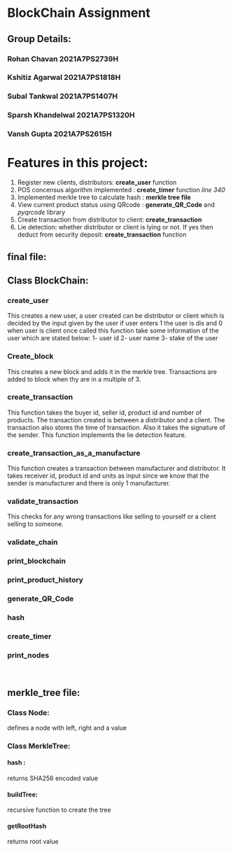 # BlockChain Assignment
## Group Details:
### Rohan Chavan         2021A7PS2739H
### Kshitiz Agarwal      2021A7PS1818H 
### Subal Tankwal        2021A7PS1407H 
### Sparsh Khandelwal    2021A7PS1320H 
### Vansh Gupta          2021A7PS2615H 

# Features in this project: 
1.  Register new clients, distributors: **create_user** function
2.  POS concensus algorithm implemented : **create_timer** function *line 340*
3. Implemented merkle tree to calculate hash : **merkle tree file**
4. View current product status using QRcode : **generate_QR_Code** and *pyqrcode* library
5. Create transaction from distributor to client: **create_transaction**
6. Lie detection: whether distributor or client is lying or not. If yes then deduct from security deposit: **create_transaction** function
## final file:
## Class BlockChain:
 ### create_user
  This creates a new user, a user created can be distributor or client which is decided by the input given by the user 
  if user enters 1 the user is dis and 0 when user is client 
  once called this function take some information of the user which are stated below:
    1- user id 
    2- user name
    3- stake of the user


 ### Create_block
   This creates a new block and adds it in the merkle tree. Transactions are added to block when thy are in a multiple of 3.
 ### create_transaction
  This function takes the buyer id, seller id, product id and number of products. The transaction created is between a distributor and a client.
  The transaction also stores the time of transaction. Also it takes the signature of the sender.
  This function implements the lie detection feature.
 ### create_transaction_as_a_manufacture
  This function creates a transaction between manufacturer and distributor. It takes receiver id, product id and units as input since we know that the sender is manufacturer and there is only 1 manufacturer.
 ### validate_transaction
 This checks for any wrong transactions like selling to yourself or a client selling to someone. 
 ### validate_chain
 
 ### print_blockchain
 ### print_product_history
 ### generate_QR_Code
 ### hash
 ### create_timer
 ### print_nodes
<br>

## merkle_tree file:

### Class Node:
 defines a node with left, right and a value
### Class MerkleTree: 
#### hash : 
returns SHA256 encoded value
#### buildTree:
recursive function to create the tree
#### getRootHash
returns root value